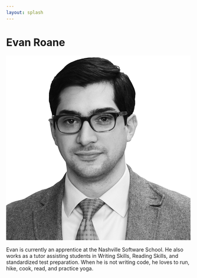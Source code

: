 ```yaml
---
layout: splash
---
```


# Evan Roane
![Photo of Evan Roane](/img/roane.png)

Evan is currently an apprentice at the Nashville Software School. He also works as a tutor assisting students in Writing Skills, Reading Skills, and standardized test preparation. When he is not writing code, he loves to run, hike, cook, read, and practice yoga.


<!-- <div class="home">

  		<section>
			<h1>Evan Roane</h1>
			<img id="photo" src="img/roane.png" alt="Photo of Evan Roane" />
			<p id=caption>Evan is currently an apprentice at the Nashville Software School. He also works as a tutor assisting students in Writing Skills, Reading Skills, and standardized test preparation. When he is not writing code, he loves to run, hike, cook, read, and practice yoga.
			</p>
		</section>

		<nav id="bar">
			<ul>
				<li><a href="index.html">About</a></li>
				<li><a href="#">Blog</a></li>
				<li><a href="resume.html">Resume</a></li>
				<li><a href="portfolio.html">Project Portfolio</a></li>
				<li><a href="contact.html">Contact</a></li>
			</ul>
		</nav>

</div> -->
